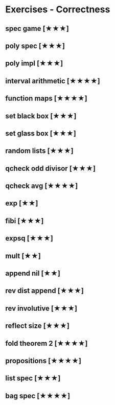 # Exercises - Correctness
## spec game [★★★]

## poly spec [★★★]

## poly impl [★★★]

## interval arithmetic [★★★★]

## function maps [★★★★]

## set black box [★★★]

## set glass box [★★★]

## random lists [★★★]

## qcheck odd divisor [★★★]

## qcheck avg [★★★★]

## exp [★★]

## fibi [★★★]

## expsq [★★★]

## mult [★★]

## append nil [★★]

## rev dist append [★★★]

## rev involutive [★★★]

## reflect size [★★★]

## fold theorem 2 [★★★★]

## propositions [★★★★]

## list spec [★★★]

## bag spec [★★★★]
